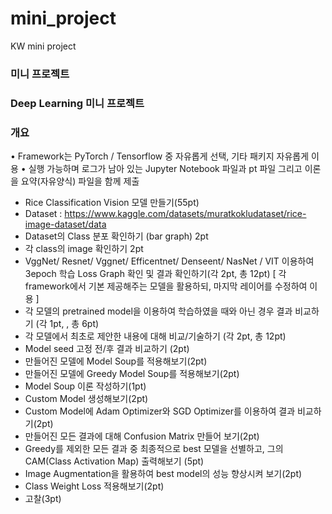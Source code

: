# mini_project
KW mini project

### 미니 프로젝트
### Deep Learning 미니 프로젝트

### 개요

• Framework는 PyTorch / Tensorflow 중 자유롭게 선택, 기타 패키지 자유롭게 이용
• 실행 가능하며 로그가 남아 있는 Jupyter Notebook 파일과 pt 파일 그리고 이론을 요약(자유양식) 파일을 함께 제출
-	Rice Classification Vision 모델 만들기(55pt)
-	Dataset : https://www.kaggle.com/datasets/muratkokludataset/rice-image-dataset/data
-	Dataset의 Class 분포 확인하기 (bar graph) 2pt
-	각 class의 image 확인하기 2pt
-	VggNet/ Resnet/ Vggnet/ Efficentnet/ Denseent/ NasNet / VIT 이용하여 3epoch 학습 Loss Graph 확인 및 결과 확인하기(각 2pt, 총 12pt)
[ 각 framework에서 기본 제공해주는 모델을 활용하되, 마지막 레이어를 수정하여 이용 ]
-	각 모델의 pretrained model을 이용하여 학습하였을 때와 아닌 경우 결과 비교하기 (각 1pt, , 총 6pt)
-	각 모델에서 최초로 제안한 내용에 대해 비교/기술하기 (각 2pt, 총 12pt)
-	Model seed 고정 전/후 결과 비교하기 (2pt)
-	만들어진 모델에 Model Soup를 적용해보기(2pt)
-	만들어진 모델에 Greedy Model Soup를 적용해보기(2pt)
-	Model Soup 이론 작성하기(1pt)
-	Custom Model 생성해보기(2pt)
-	Custom Model에 Adam Optimizer와 SGD Optimizer를 이용하여 결과 비교하기(2pt)
-	만들어진 모든 결과에 대해 Confusion Matrix 만들어 보기(2pt)
-	Greedy를 제외한 모든 결과 중 최종적으로 best 모델을 선별하고, 그의 CAM(Class Activation Map) 출력해보기 (5pt)
-	Image Augmentation을 활용하여 best model의 성능 향상시켜 보기(2pt)
-	Class Weight Loss 적용해보기(2pt)
-	고찰(3pt)
